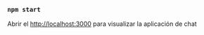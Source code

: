 ### `npm start`

Abrir el [http://localhost:3000](http://localhost:3000) para visualizar la aplicación de chat